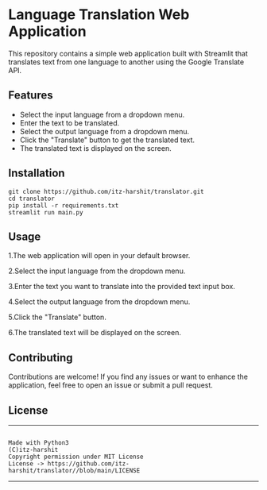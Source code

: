# Language Translation Web Application

This repository contains a simple web application built with Streamlit that translates text from one language to another using the Google Translate API.

## Features

- Select the input language from a dropdown menu.
- Enter the text to be translated.
- Select the output language from a dropdown menu.
- Click the "Translate" button to get the translated text.
- The translated text is displayed on the screen.

## Installation
```
git clone https://github.com/itz-harshit/translator.git
cd translator
pip install -r requirements.txt
streamlit run main.py
```
## Usage 
1.The web application will open in your default browser.

2.Select the input language from the dropdown menu.

3.Enter the text you want to translate into the provided text input box.

4.Select the output language from the dropdown menu.

5.Click the "Translate" button.

6.The translated text will be displayed on the screen.

## Contributing 
Contributions are welcome! If you find any issues or want to enhance the application, feel free to open an issue or submit a pull request.

## License 
---
```

Made with Python3
(C)itz-harshit 
Copyright permission under MIT License
License -> https://github.com/itz-harshit/translator//blob/main/LICENSE

```

---
